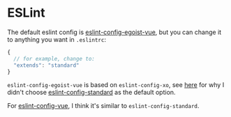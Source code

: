 # ESLint

The default eslint config is [eslint-config-egoist-vue](https://github.com/egoist/eslint-config-egoist-vue), but you can change it to anything you want in `.eslintrc`:

```js
{
  // for example, change to:
  "extends": "standard"
}
```

`eslint-config-egoist-vue` is based on `eslint-config-xo`, see [here](https://github.com/sindresorhus/xo#why-not-standard) for why I didn't choose [eslint-config-standard](https://github.com/feross/eslint-config-standard) as the default option.


For [eslint-config-vue](https://github.com/vuejs/eslint-config-vue), I think it's similar to `eslint-config-standard`.

